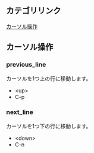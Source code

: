 ## カテゴリリンク
[カーソル操作](#カーソル操作)

## カーソル操作
### previous_line
カーソルを1つ上の行に移動します。<br>
* \<up\>
* C-p
### next_line
カーソルを1つ下の行に移動します。<br>
* \<down\>
* C-n
